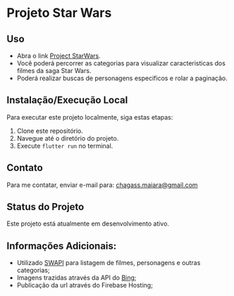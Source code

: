 # Projeto Star Wars

## Uso
- Abra o link [Project StarWars](https://project-starwars.web.app).
- Você poderá percorrer as categorias para visualizar caracteristicas dos filmes da saga Star Wars.
- Poderá realizar buscas de personagens especificos e rolar a paginação.

## Instalação/Execução Local
Para executar este projeto localmente, siga estas etapas:
1. Clone este repositório.
2. Navegue até o diretório do projeto.
3. Execute `flutter run` no terminal.

## Contato
Para me contatar, enviar e-mail para: chagass.maiara@gmail.com

## Status do Projeto
Este projeto está atualmente em desenvolvimento ativo.

## Informações Adicionais:
- Utilizado [SWAPI](https://swapi.py4e.com/) para listagem de filmes, personagens e outras categorias;
- Imagens trazidas através da API do [Bing](https://www.microsoft.com/en-us/bing/apis/bing-image-search-api);
- Publicação da url através do Firebase Hosting;

  
